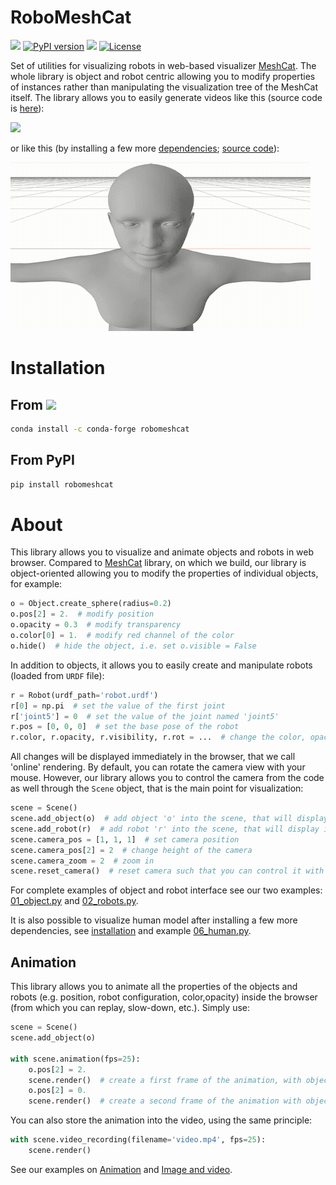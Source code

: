 # RoboMeshCat

[![](https://anaconda.org/conda-forge/robomeshcat/badges/version.svg)](https://anaconda.org/conda-forge/robomeshcat)
[![PyPI version](https://badge.fury.io/py/robomeshcat.svg)](https://badge.fury.io/py/robomeshcat)
![](https://anaconda.org/conda-forge/robomeshcat/badges/downloads.svg)
[![License](https://img.shields.io/badge/License-BSD_2--Clause-orange.svg)](https://opensource.org/licenses/BSD-2-Clause)

Set of utilities for visualizing robots in web-based visualizer [MeshCat](https://github.com/rdeits/meshcat-python).
The whole library is object and robot centric allowing you to modify properties of instances rather than manipulating
the visualization tree of the MeshCat itself.
The library allows you to easily generate videos like this (source code is [here](examples/05_teaser.py)):

![](https://raw.githubusercontent.com/petrikvladimir/robomeshcat/main/docs/output.gif)

or like this (by installing a few more [dependencies](docs/human.md); [source code](examples/05_teaser_with_human.py)):

![](https://raw.githubusercontent.com/petrikvladimir/robomeshcat/main/docs/human_teaser.gif)

# Installation

## From <img src="https://s3.amazonaws.com/conda-dev/conda_logo.svg" height="18">

```bash
conda install -c conda-forge robomeshcat
```

## From PyPI

```bash
pip install robomeshcat
```

# About

This library allows you to visualize and animate objects and robots in web browser.
Compared to [MeshCat](https://github.com/rdeits/meshcat-python) library, on which we build, our library is
object-oriented allowing you to modify the properties of individual objects, for example:

```python
o = Object.create_sphere(radius=0.2)
o.pos[2] = 2.  # modify position
o.opacity = 0.3  # modify transparency
o.color[0] = 1.  # modify red channel of the color
o.hide()  # hide the object, i.e. set o.visible = False
```

In addition to objects, it allows you to easily create and manipulate robots (loaded from `URDF` file):

```python
r = Robot(urdf_path='robot.urdf')
r[0] = np.pi  # set the value of the first joint
r['joint5'] = 0  # set the value of the joint named 'joint5' 
r.pos = [0, 0, 0]  # set the base pose of the robot
r.color, r.opacity, r.visibility, r.rot = ...  # change the color, opacity, visibility, or rotation
```

All changes will be displayed immediately in the browser, that we call 'online' rendering.
By default, you can rotate the camera view with your mouse.
However, our library allows you to control the camera from the code as well through the `Scene` object, that is the main
point for visualization:

```python
scene = Scene()
scene.add_object(o)  # add object 'o' into the scene, that will display it
scene.add_robot(r)  # add robot 'r' into the scene, that will display it
scene.camera_pos = [1, 1, 1]  # set camera position
scene.camera_pos[2] = 2  # change height of the camera
scene.camera_zoom = 2  # zoom in
scene.reset_camera()  # reset camera such that you can control it with your mouse again
```

For complete examples of object and robot interface see our two examples: [01_object.py](examples/01_objects.py)
and [02_robots.py](examples/02_robots.py).

It is also possible to visualize human model after installing a few more dependencies, 
see [installation](docs/human.md) and example [06_human.py](examples/06_human.py).

## Animation

This library allows you to animate all the properties of the objects and robots (e.g. position, robot configuration,
color,opacity) inside the browser (from which you can replay, slow-down, etc.). Simply use:

```python
scene = Scene()
scene.add_object(o)

with scene.animation(fps=25):
    o.pos[2] = 2.
    scene.render()  # create a first frame of the animation, with object position z-axis set to 2.
    o.pos[2] = 0.
    scene.render()  # create a second frame of the animation with object on the ground
```

You can also store the animation into the video, using the same principle:

```python
with scene.video_recording(filename='video.mp4', fps=25):
    scene.render()
```

See our examples on [Animation](examples/03_animation.py) and [Image and video](examples/04_image_and_video.py).

